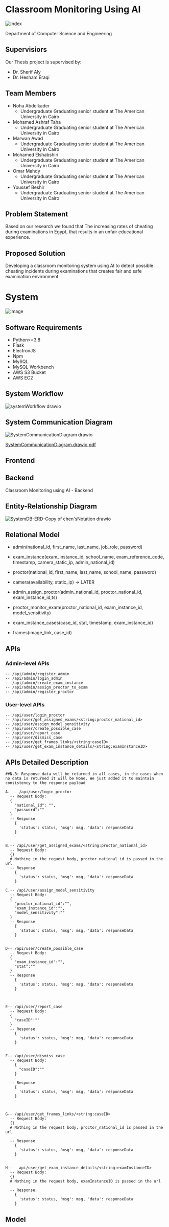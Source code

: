 # Classroom Monitoring Using AI


![index](https://user-images.githubusercontent.com/75078872/152257154-ae82bd7f-ac67-4245-865e-8eb8261bb4cd.png)

Department of Computer Science and Engineering

## Supervisiors
   Our Thesis project is supervised by:
   * Dr. Sherif Aly
   * Dr. Hesham Eraqi

## Team Members
   * Noha Abdelkader
      * Undergraduate Graduating senior student at The American University in Cairo
   * Mohamed Ashraf Taha 
      * Undergraduate Graduating senior student at The American University in Cairo
   * Marwan Awad 
      * Undergraduate Graduating senior student at The American University in Cairo
   * Mohamed Elshabshiri 
      * Undergraduate Graduating senior student at The American University in Cairo
   * Omar Mahdy
      * Undergraduate Graduating senior student at The American University in Cairo
   * Youssef Beshir
      * Undergraduate Graduating senior student at The American University in Cairo
   
   

## Problem Statement
   Based on our research we found that The increasing rates of cheating during examinations in Egypt, that results in an unfair educational experience.
   
## Proposed Solution
   Developing a classroom monitoring system using AI to detect possible cheating incidents during examinations that creates fair and safe examination environment 

# System
![image](https://user-images.githubusercontent.com/75078872/165158725-f17ffb51-9407-4484-984a-53e3de802e66.png)

## Software Requirements
* Python>=3.8
* Flask
* ElectronJS
* Npm
* MySQL
* MySQL Workbench
* AWS S3 Bucket
* AWS EC2

## System Workflow

![systemWorkflow drawio](https://user-images.githubusercontent.com/75078872/165160857-1dfc9138-f4d7-4527-8351-b1121b8b3656.svg)




## System Communication Diagram


![SystemCommunicationDiagram drawio](https://user-images.githubusercontent.com/75078872/165157241-eebba353-be3c-42dd-b92c-69923682d2e7.png)

[SystemCommunicationDiagram.drawio.pdf](https://github.com/mohamedashraftaha/ClassroomMonitoringUsingAI/files/8557313/SystemCommunicationDiagram.drawio.pdf)

## Frontend

## Backend
Classroom Monitoring using AI - Backend

## Entity-Relationship Diagram
![SystemDB-ERD-Copy of chen'sNotation drawio](https://user-images.githubusercontent.com/75078872/161384383-e91ad16c-689c-496a-b1c5-54777b168c3c.png)


## Relational Model
  * admin(national_id, first_name, last_name, job_role, password)

  * exam_instance(exam_instance_id, school_name, exam_reference_code, timestamp, camera_static_ip, admin_national_id)

  * proctor(national_id, first_name, last_name, school_name, password)

  * camera(availability, static_ip)  → LATER
  
  * admin_assign_proctor(admin_national_id, proctor_national_id, exam_instance_id,ts)
  
  * proctor_monitor_exam(proctor_national_id, exam_instance_id, model_sensitivity)
  
  * exam_instance_cases(case_id, stat,  timestamp, exam_instance_id)
  
  * frames(image_link, case_id)

## APIs
  ### Admin-level APIs
    -- /api/admin/register_admin
    -- /api/admin/login_admin
    -- /api/admin/create_exam_instance
    -- /api/admin/assign_proctor_to_exam
    -- /api/admin/register_proctor
  ### User-level APIs
    -- /api/user/login_proctor
    -- /api/user/get_assigned_exams/<string:proctor_national_id>
    -- /api/user/assign_model_sensitivity
    -- /api/user/create_possible_case
    -- /api/user/report_case
    -- /api/user/dismiss_case
    -- /api/user/get_frames_links/<string:caseID>
    -- /api/user/get_exam_instance_details/<string:examInstanceID>

  ## APIs Detailed Description
    
    ##N.B: Response_data will be returned in all cases, in the cases when no data is returned it will be None. We just added it to maintain consistency to the response payload
    
    A. -- /api/user/login_proctor
      -- Request Body: 
      {
        "national_id": "",
        "password":""
      }
      -- Response
        {
          'status': status, 'msg': msg, 'data': responseData
        }
      

    B.-- /api/user/get_assigned_exams/<string:proctor_national_id>
      -- Request Body:
      {}
      # Nothing in the request body, proctor_national_id is passed in the url
      -- Response
        {
          'status': status, 'msg': msg, 'data': responseData
        }
   
    C.-- /api/user/assign_model_sensitivity
      -- Request Body:
      {
        "proctor_national_id":"",
        "exam_instance_id":"",
        "model_sensitivity":""
      }
      -- Response
        {
          'status': status, 'msg': msg, 'data': responseData
        }
   

    D-- /api/user/create_possible_case
      -- Request Body:
      {
        "exam_instance_id":"",
        "stat":""
      }
      -- Response
        {
          'status': status, 'msg': msg, 'data': responseData
        }
   


    E-- /api/user/report_case
      -- Request Body:
      {
        "caseID":""
      }
      -- Response
        {
          'status': status, 'msg': msg, 'data': responseData
        }
   

    F-- /api/user/dismiss_case
      -- Request Body:
        {
          "caseID":""
        }

      -- Response
        {
          'status': status, 'msg': msg, 'data': responseData
        }
   


    G-- /api/user/get_frames_links/<string:caseID>
      -- Request Body:
      {}
      # Nothing in the request body, proctor_national_id is passed in the url

      -- Response
        {
          'status': status, 'msg': msg, 'data': responseData
        }
   

    H--   api/user/get_exam_instance_details/<string:examInstanceID>
      -- Request Body:
      {}
      # Nothing in the request body, examInstanceID is passed in the url

      -- Response
        {
          'status': status, 'msg': msg, 'data': responseData
        }
   

  


## Model


  

   

